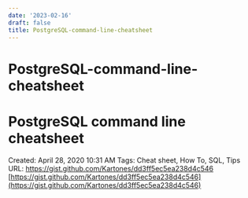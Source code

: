 ```yaml
---
date: '2023-02-16'
draft: false
title: PostgreSQL-command-line-cheatsheet
---
```


# PostgreSQL-command-line-cheatsheet

# PostgreSQL command line cheatsheet
Created: April 28, 2020 10:31 AM
Tags: Cheat sheet, How To, SQL, Tips
URL: https://gist.github.com/Kartones/dd3ff5ec5ea238d4c546
[https://gist.github.com/Kartones/dd3ff5ec5ea238d4c546](https://gist.github.com/Kartones/dd3ff5ec5ea238d4c546)
